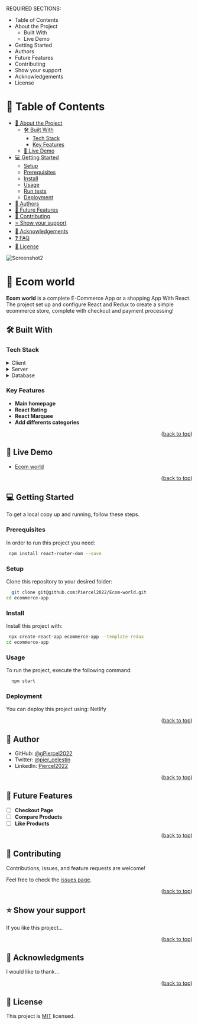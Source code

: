 <a name="readme-top"></a>

REQUIRED SECTIONS:
- Table of Contents
- About the Project
  - Built With
  - Live Demo
- Getting Started
- Authors
- Future Features
- Contributing
- Show your support
- Acknowledgements
- License


<!-- TABLE OF CONTENTS -->

# 📗 Table of Contents

- [📖 About the Project](#about-project)
  - [🛠 Built With](#built-with)
    - [Tech Stack](#tech-stack)
    - [Key Features](#key-features)
  - [🚀 Live Demo](#live-demo)
- [💻 Getting Started](#getting-started)
  - [Setup](#setup)
  - [Prerequisites](#prerequisites)
  - [Install](#install)
  - [Usage](#usage)
  - [Run tests](#run-tests)
  - [Deployment](#triangular_flag_on_post-deployment)
- [👥 Authors](#authors)
- [🔭 Future Features](#future-features)
- [🤝 Contributing](#contributing)
- [⭐️ Show your support](#support)
- [🙏 Acknowledgements](#acknowledgements)
- [❓ FAQ](#faq)
- [📝 License](#license)

![Screenshot2](https://github.com/Piercel2022/Ecom-world/assets/98626003/f6236c59-1609-4c50-8ab7-a651fa9291d1)


# 📖 Ecom world <a name="about-project"></a>


**Ecom world** is a complete E-Commerce App or a shopping App With React. The project set up and configure React and Redux to create a simple ecommerce store, complete with checkout and payment processing!

## 🛠 Built With <a name="built-with"></a>

### Tech Stack <a name="tech-stack"></a>



<details>
  <summary>Client</summary>
  <ul>
    <li><a href="https://reactjs.org/">React.js</a></li>
  </ul>
</details>

<details>
  <summary>Server</summary>
  <ul>
    <li><a href="https://node.org/">Node.js</a></li>
  </ul>
</details>

<details>
<summary>Database</summary>
  <ul>
    <li><a href="https://www.mongodb.com/">Mongo</a></li>
  </ul>
</details>

<!-- Features -->

### Key Features <a name="key-features"></a>


- **Main homepage**
- **React Rating**
- **React Marquee**
- **Add differents categories**

<p align="right">(<a href="#readme-top">back to top</a>)</p>

<!-- LIVE DEMO -->

## 🚀 Live Demo <a name="live-demo"></a>



- [Ecom world](https://ecom-world.netlify.app/)

<p align="right">(<a href="#readme-top">back to top</a>)</p>

<!-- GETTING STARTED -->

## 💻 Getting Started <a name="getting-started"></a>



To get a local copy up and running, follow these steps.

### Prerequisites

In order to run this project you need:


```sh
 npm install react-router-dom --save
```


### Setup

Clone this repository to your desired folder:


```sh
  git clone git@github.com:Piercel2022/Ecom-world.git
cd ecommerce-app
```


### Install

Install this project with:



```sh
 npx create-react-app ecommerce-app --template-redux
cd ecommerce-app
```


### Usage

To run the project, execute the following command:


```sh
  npm start
```



### Deployment

You can deploy this project using: Netlify


 

<p align="right">(<a href="#readme-top">back to top</a>)</p>


## 👥 Author <a name="authors"></a>


- GitHub: [@gPiercel2022](https://github.com/Piercel2022)
- Twitter: [@pier_celestin](https://twitter.com/pier_celestin)
- LinkedIn: [Piercel2022](https://linkedin.com/in/piercelestinmax)


<p align="right">(<a href="#readme-top">back to top</a>)</p>


## 🔭 Future Features <a name="future-features"></a>



- [ ] **Checkout Page**
- [ ] **Compare Products**
- [ ] **Like Products**

<p align="right">(<a href="#readme-top">back to top</a>)</p>

<!-- CONTRIBUTING -->

## 🤝 Contributing <a name="contributing"></a>

Contributions, issues, and feature requests are welcome!

Feel free to check the [issues page](../../issues/).

<p align="right">(<a href="#readme-top">back to top</a>)</p>

<!-- SUPPORT -->

## ⭐️ Show your support <a name="support"></a>


If you like this project...

<p align="right">(<a href="#readme-top">back to top</a>)</p>


## 🙏 Acknowledgments <a name="acknowledgements"></a>


I would like to thank...



<p align="right">(<a href="#readme-top">back to top</a>)</p>

<!-- LICENSE -->

## 📝 License <a name="license"></a>

This project is [MIT](./LICENSE) licensed.


